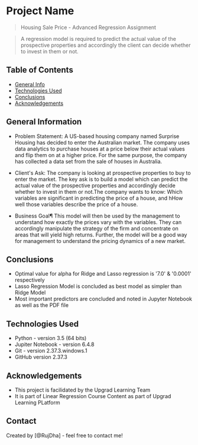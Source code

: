# Project Name
> Housing Sale Price - Advanced Regression Assignment 

> A regression model is required to predict the actual value of the prospective properties and accordingly the client can decide whether to invest in them or not.

## Table of Contents
* [General Info](#general-information)
* [Technologies Used](#technologies-used)
* [Conclusions](#conclusions)
* [Acknowledgements](#acknowledgements)

<!-- You can include any other section that is pertinent to your problem -->

## General Information
- Problem Statement:
A US-based housing company named Surprise Housing has decided to enter the Australian market. The company uses data analytics to purchase houses at a price below their actual values and flip them on at a higher price. For the same purpose, the company has collected a data set from the sale of houses in Australia.

- Client's Ask:
The company is looking at prospective properties to buy to enter the market. The key ask is to build a model which can predict the actual value of the prospective properties and accordingly decide whether to invest in them or not.The company wants to know: Which variables are significant in predicting the price of a house, and hHow well those variables describe the price of a house.

- Business Goal¶
This model will then be used by the management to understand how exactly the prices vary with the variables. They can accordingly manipulate the strategy of the firm and concentrate on areas that will yield high returns. Further, the model will be a good way for management to understand the pricing dynamics of a new market.

<!-- You don't have to answer all the questions - just the ones relevant to your project. -->

## Conclusions
- Optimal value for alpha for Ridge and Lasso regression is '7.0' & '0.0001' respectively
- Lasso Regression Model is concluded as best model as simpler than Ridge Model
- Most important predictors are concluded and noted in Jupyter Notebook as well as the PDF file  

## Technologies Used
- Python - version 3.5 (64 bits)
- Jupiter Notebook - version 6.4.8
- Git - version 2.37.3.windows.1
- GitHub version 2.37.3


## Acknowledgements
- This project is facilidated by the Upgrad Learning Team
- It is part of Linear Regression Course Content as part of Upgrad Learning PLatform


## Contact
Created by [@RujDha] - feel free to contact me!


<!-- ## License -->
<!-- This project is open source  -->

